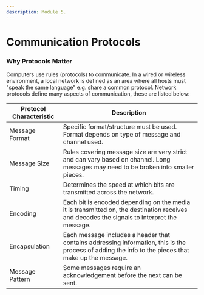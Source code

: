 ```yaml
---
description: Module 5.
---
```


# Communication Protocols

### Why Protocols Matter

Computers use rules (protocols) to communicate. In a wired or wireless environment, a local network is defined as an area where all hosts must "speak the same language" e.g. share a common protocol. Network protocols define many aspects of communication, these are listed below:

| Protocol Characteristic | Description                                                                                                                                         |
| ----------------------- | --------------------------------------------------------------------------------------------------------------------------------------------------- |
| Message Format          | Specific format/structure must be used. Format depends on type of message and channel used.                                                         |
| Message Size            | Rules covering message size are very strict and can vary based on channel. Long messages may need to be broken into smaller pieces.                 |
| Timing                  | Determines the speed at which bits are transmitted across the network.                                                                              |
| Encoding                | Each bit is encoded depending on the media it is transmitted on, the destination receives and decodes the signals to interpret the message.         |
| Encapsulation           | Each message includes a header that contains addressing information, this is the process of adding the info to the pieces that make up the message. |
| Message Pattern         | Some messages require an acknowledgement before the next can be sent.                                                                               |

